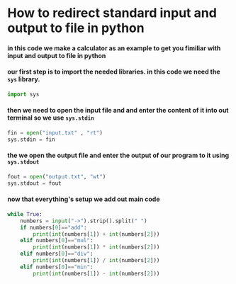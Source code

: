 # How to redirect standard input and output to file in python

#### in this code we make a calculator as an example to get you fimiliar with input and output to file in python

#### our first step is to import the needed libraries. in this code we need the `sys` library.

```python
import sys
```

#### then we need to open the input file and and enter the content of it into out terminal so we use `sys.stdin` 

```python
fin = open("input.txt" , "rt")
sys.stdin = fin
```
#### the we open the output file and enter the output of our program to it using `sys.stdout`

```python
fout = open("output.txt", "wt")  
sys.stdout = fout 
```

#### now that everything's setup we add out main code

```python
while True:
    numbers = input("->").strip().split(" ")
    if numbers[0]=="add":
        print(int(numbers[1]) + int(numbers[2]))
    elif numbers[0]=="mul":
        print(int(numbers[1]) * int(numbers[2]))
    elif numbers[0]=="div":
        print(int(numbers[1]) / int(numbers[2]))
    elif numbers[0]=="min":
        print(int(numbers[1]) - int(numbers[2]))
```